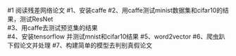 #1 阅读残差网络论文
#1、安装caffe 
#2、用caffe测试minist数据集和cifar10的结果，测试ResNet   
#3、用caffe去测试预览集的结果  
#4、安装tensorflow 并测试mnist和cifar10结果 
#5、word2vector
#6、爬虫趴下假论文并处理
#7、构建简单的模型去判别真假论文
